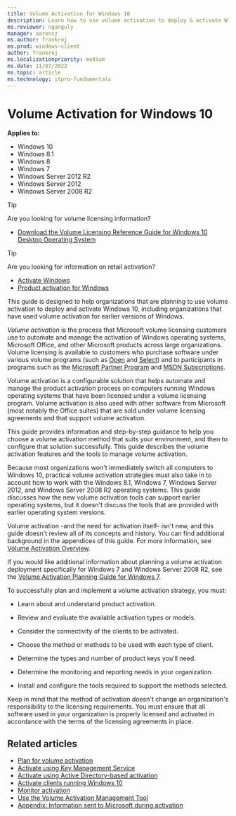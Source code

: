 ```yaml
---
title: Volume Activation for Windows 10
description: Learn how to use volume activation to deploy & activate Windows 10. Includes details for orgs that have used volume activation for earlier versions of Windows.
ms.reviewer: nganguly
manager: aaroncz
ms.author: frankroj
ms.prod: windows-client
author: frankroj
ms.localizationpriority: medium
ms.date: 11/07/2022
ms.topic: article
ms.technology: itpro-fundamentals
---
```


# Volume Activation for Windows 10

**Applies to:**

- Windows 10
- Windows 8.1
- Windows 8
- Windows 7
- Windows Server 2012 R2
- Windows Server 2012
- Windows Server 2008 R2

> [!TIP]
> Are you looking for volume licensing information?
>
> - [Download the Volume Licensing Reference Guide for Windows 10 Desktop Operating System](https://www.microsoft.com/download/details.aspx?id=11091)

> [!TIP]
> Are you looking for information on retail activation?
>
> - [Activate Windows](https://support.microsoft.com/help/12440/)
> - [Product activation for Windows](https://go.microsoft.com/fwlink/p/?LinkId=618644)

This guide is designed to help organizations that are planning to use volume activation to deploy and activate Windows 10, including organizations that have used volume activation for earlier versions of Windows.

*Volume activation* is the process that Microsoft volume licensing customers use to automate and manage the activation of Windows operating systems, Microsoft Office, and other Microsoft products across large organizations. Volume licensing is available to customers who purchase software under various volume programs (such as [Open](https://www.microsoft.com/Licensing/licensing-programs/open-license) and [Select](https://www.microsoft.com/Licensing/licensing-programs/select)) and to participants in programs such as the [Microsoft Partner Program](https://partner.microsoft.com/) and [MSDN Subscriptions](https://visualstudio.microsoft.com/msdn-platforms/).

Volume activation is a configurable solution that helps automate and manage the product activation process on computers running Windows operating systems that have been licensed under a volume licensing program. Volume activation is also used with other software from Microsoft (most notably the Office suites) that are sold under volume licensing agreements and that support volume activation.

This guide provides information and step-by-step guidance to help you choose a volume activation method that suits your environment, and then to configure that solution successfully. This guide describes the volume activation features and the tools to manage volume activation.

Because most organizations won't immediately switch all computers to Windows 10, practical volume activation strategies must also take in to account how to work with the Windows 8.1, Windows 7, Windows Server 2012, and Windows Server 2008 R2 operating systems. This guide discusses how the new volume activation tools can support earlier operating systems, but it doesn't discuss the tools that are provided with earlier operating system versions.

Volume activation -and the need for activation itself- isn't new, and this guide doesn't review all of its concepts and history. You can find additional background in the appendices of this guide. For more information, see [Volume Activation Overview](/previous-versions/windows/it-pro/windows-server-2012-R2-and-2012/hh831612(v=ws.11)).

If you would like additional information about planning a volume activation deployment specifically for Windows 7 and Windows Server 2008 R2, see the [Volume Activation Planning Guide for Windows 7](/previous-versions/tn-archive/dd878528(v=technet.10)).

To successfully plan and implement a volume activation strategy, you must:

- Learn about and understand product activation.

- Review and evaluate the available activation types or models.

- Consider the connectivity of the clients to be activated.

- Choose the method or methods to be used with each type of client.

- Determine the types and number of product keys you'll need.

- Determine the monitoring and reporting needs in your organization.

- Install and configure the tools required to support the methods selected.

Keep in mind that the method of activation doesn't change an organization's responsibility to the licensing requirements. You must ensure that all software used in your organization is properly licensed and activated in accordance with the terms of the licensing agreements in place.

## Related articles

- [Plan for volume activation](plan-for-volume-activation-client.md)
- [Activate using Key Management Service](activate-using-key-management-service-vamt.md)
- [Activate using Active Directory-based activation](activate-using-active-directory-based-activation-client.md)
- [Activate clients running Windows 10](activate-windows-10-clients-vamt.md)
- [Monitor activation](monitor-activation-client.md)
- [Use the Volume Activation Management Tool](use-the-volume-activation-management-tool-client.md)
- [Appendix: Information sent to Microsoft during activation](appendix-information-sent-to-microsoft-during-activation-client.md)
